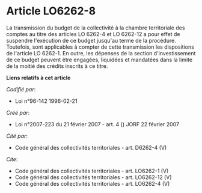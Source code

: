 # Article LO6262-8

La transmission du budget de la collectivité à la chambre territoriale des comptes au titre des articles LO 6262-4 et LO
6262-12 a pour effet de suspendre l'exécution de ce budget jusqu'au terme de la procédure. Toutefois, sont applicables à
compter de cette transmission les dispositions de l'article LO 6262-1. En outre, les dépenses de la section d'investissement
de ce budget peuvent être engagées, liquidées et mandatées dans la limite de la moitié des crédits inscrits à ce titre.

**Liens relatifs à cet article**

_Codifié par_:

  - Loi n°96-142 1996-02-21

_Créé par_:

  - Loi n°2007-223 du 21 février 2007 - art. 4 () JORF 22 février 2007

_Cité par_:

  - Code général des collectivités territoriales - art. D6262-4 (V)

_Cite_:

  - Code général des collectivités territoriales - art. LO6262-1 (V)
  - Code général des collectivités territoriales - art. LO6262-12 (V)
  - Code général des collectivités territoriales - art. LO6262-4 (V)
